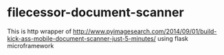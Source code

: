 # filecessor-document-scanner

This is http wrapper of http://www.pyimagesearch.com/2014/09/01/build-kick-ass-mobile-document-scanner-just-5-minutes/ using flask microframework
